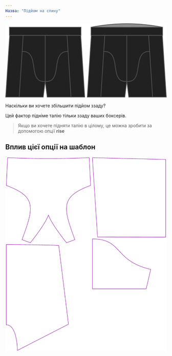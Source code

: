 ```yaml
---
Назва: "Підйом на спину"
---
```


![Опція підйому спинки на Брюсі](./backrise.svg)

Наскільки ви хочете збільшити підйом ззаду?

Цей фактор підніме талію тільки ззаду ваших боксерів.

> Якщо ви хочете підняти талію в цілому, це можна зробити за допомогою опції **rise**

## Вплив цієї опції на шаблон

![На цьому зображенні показано вплив цієї опції шляхом накладання декількох варіантів, які мають різне значення для цієї опції](bruce_backrise_sample.svg "Вплив цієї опції на шаблон")
